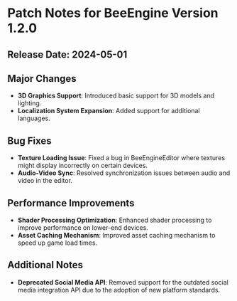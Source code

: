 
# Patch Notes for BeeEngine Version 1.2.0

## Release Date: 2024-05-01

## Major Changes
- **3D Graphics Support**: Introduced basic support for 3D models and lighting.
- **Localization System Expansion**: Added support for additional languages.

## Bug Fixes
- **Texture Loading Issue**: Fixed a bug in BeeEngineEditor where textures might display incorrectly on certain devices.
- **Audio-Video Sync**: Resolved synchronization issues between audio and video in the editor.

## Performance Improvements
- **Shader Processing Optimization**: Enhanced shader processing to improve performance on lower-end devices.
- **Asset Caching Mechanism**: Improved asset caching mechanism to speed up game load times.

## Additional Notes
- **Deprecated Social Media API**: Removed support for the outdated social media integration API due to the adoption of new platform standards.
